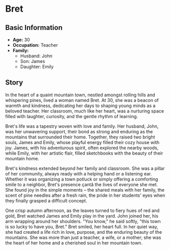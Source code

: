 # Bret

## Basic Information
* **Age:** 30
* **Occupation:** Teacher
* **Family:**
    * Husband: John
    * Son: James
    * Daughter: Emily

## Story

In the heart of a quaint mountain town, nestled amongst rolling hills and whispering pines, lived a woman named Bret. At 30, she was a beacon of warmth and kindness, dedicating her days to shaping young minds as a beloved teacher. Her classroom, much like her heart, was a nurturing space filled with laughter, curiosity, and the gentle rhythm of learning.

Bret's life was a tapestry woven with love and family. Her husband, John, was her unwavering support, their bond as strong and enduring as the mountains that surrounded their home. Together, they raised two bright souls, James and Emily, whose playful energy filled their cozy house with joy. James, with his adventurous spirit, often explored the nearby woods, while Emily, with her artistic flair, filled sketchbooks with the beauty of their mountain home.

Bret's kindness extended beyond her family and classroom. She was a pillar of her community, always ready with a helping hand or a listening ear. Whether it was organizing a town potluck or simply offering a comforting smile to a neighbor, Bret's presence çantă the lives of everyone she met. She found joy in the simple moments – the shared meals with her family, the scent of pine needles after a fresh rain, the pride in her students' eyes when they finally grasped a difficult concept.

One crisp autumn afternoon, as the leaves turned to fiery hues of red and gold, Bret watched James and Emily play in the yard. John joined her, his arm wrapping around her shoulders. "You know," he said softly, "this town is so lucky to have you, Bret." Bret smiled, her heart full. In her quiet way, she had created a life rich in love, purpose, and the enduring beauty of the mountains. She was more than just a teacher, a wife, or a mother; she was the heart of her home and a cherished soul in her mountain town.
